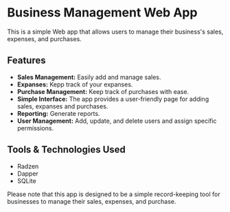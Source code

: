 # Business Management Web App

This is a simple Web app that allows users to manage their business's sales, expenses, and purchases.

## Features
- **Sales Management:** Easily add and manage sales.
- **Expanses:** Kepp track of your expanses.
- **Purchase Management:** Keep track of purchases with ease.
- **Simple Interface:** The app provides a user-friendly page for adding sales, expanses and purchases.
- **Reporting:** Generate reports.
- **User Management:** Add, update, and delete users and assign specific permissions.

## Tools & Technologies Used
- Radzen
- Dapper
- SQLite

Please note that this app is designed to be a simple record-keeping tool for businesses to manage their sales, expenses, and purchase.
